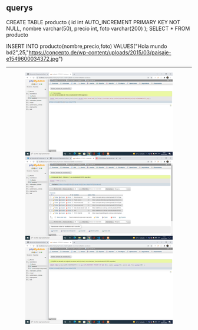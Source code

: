 querys
--------------------------------
CREATE TABLE producto (
    id int AUTO_INCREMENT PRIMARY KEY NOT NULL,
    nombre varchar(50),
    precio int,
    foto varchar(200)
);
SELECT * FROM producto
 
 INSERT INTO producto(nombre,precio,foto) 
 VALUES("Hola mundo bd2",25,"https://concepto.de/wp-content/uploads/2015/03/paisaje-e1549600034372.jpg")

------------------------------
<div align="center">
    <img src="https://github.com/vogelnahuel/EntregablesCoderBack/blob/main/Clase16/public/insert.png" width="400px"/> 
</div>
<div align="center">
    <img src="https://github.com/vogelnahuel/EntregablesCoderBack/blob/main/Clase16/public/select.png" width="400px"/> 
</div>
<div align="center">
    <img src="https://github.com/vogelnahuel/EntregablesCoderBack/blob/main/Clase16/public/create_table.png" width="400px"/> 
</div>
